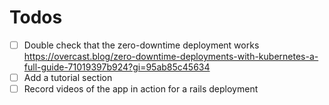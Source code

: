 # Todos
- [ ] Double check that the zero-downtime deployment works
      https://overcast.blog/zero-downtime-deployments-with-kubernetes-a-full-guide-71019397b924?gi=95ab85c45634
- [ ] Add a tutorial section
- [ ] Record videos of the app in action for a rails deployment